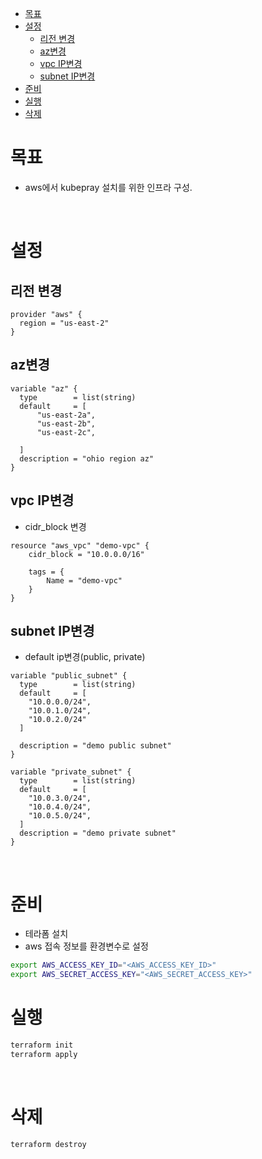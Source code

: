 - [목표](#목표)
- [설정](#설정)
  - [리전 변경](#리전-변경)
  - [az변경](#az변경)
  - [vpc IP변경](#vpc-ip변경)
  - [subnet IP변경](#subnet-ip변경)
- [준비](#준비)
- [실행](#실행)
- [삭제](#삭제)

# 목표
* aws에서 kubepray 설치를 위한 인프라 구성.

<br>

# 설정
## 리전 변경
```
provider "aws" {
  region = "us-east-2"
}
```

## az변경
```
variable "az" {
  type        = list(string)
  default     = [
      "us-east-2a",
      "us-east-2b",
      "us-east-2c",

  ]
  description = "ohio region az"
}
```

## vpc IP변경
* cidr_block 변경
```
resource "aws_vpc" "demo-vpc" {
    cidr_block = "10.0.0.0/16"

    tags = {
        Name = "demo-vpc"
    }
}
```

## subnet IP변경
* default ip변경(public, private)
```
variable "public_subnet" {
  type        = list(string)
  default     = [
    "10.0.0.0/24",
    "10.0.1.0/24",
    "10.0.2.0/24"
  ]

  description = "demo public subnet"
}

variable "private_subnet" {
  type        = list(string)
  default     = [
    "10.0.3.0/24",
    "10.0.4.0/24",
    "10.0.5.0/24",
  ]
  description = "demo private subnet"
}
```

<br>

# 준비
* 테라폼 설치
* aws 접속 정보를 환경변수로 설정
```sh
export AWS_ACCESS_KEY_ID="<AWS_ACCESS_KEY_ID>"
export AWS_SECRET_ACCESS_KEY="<AWS_SECRET_ACCESS_KEY>"
```

# 실행
```sh
terraform init
terraform apply
```

<br>

# 삭제
```sh
terraform destroy
```
